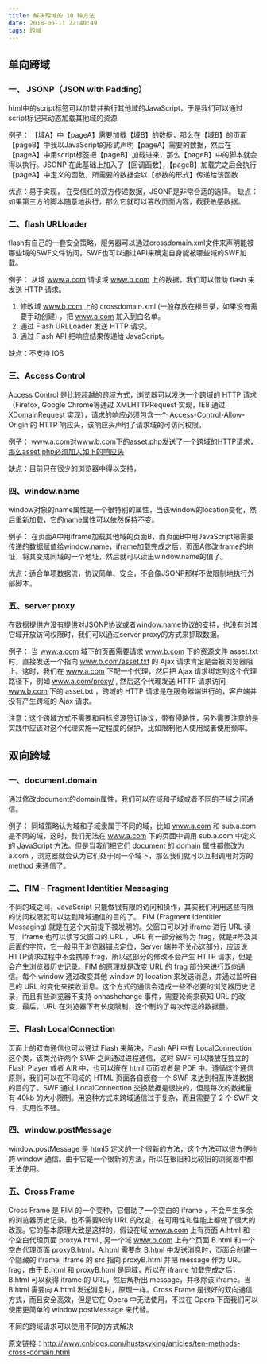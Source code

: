 ```yaml
---
title: 解决跨域的 10 种方法
date: 2018-06-11 22:40:49
tags: 跨域
---
```


## 单向跨域

### 一、 JSONP（JSON with Padding）

html中的script标签可以加载并执行其他域的JavaScript，于是我们可以通过script标记来动态加载其他域的资源

例子：
【域A】中【pageA】需要加载【域B】的数据，那么在【域B】的页面【pageB】中我以JavaScript的形式声明【pageA】需要的数据，然后在【pageA】中用script标签把【pageB】加载进来，那么【pageB】中的脚本就会得以执行。JSONP 在此基础上加入了【回调函数】，【pageB】加载完之后会执行【pageA】中定义的函数，所需要的数据会以【参数的形式】传递给该函数

优点：易于实现， 在受信任的双方传递数据，JSONP是非常合适的选择。
缺点：如果第三方的脚本随意地执行，那么它就可以篡改页面内容，截获敏感数据。

### 二、flash URLloader

flash有自己的一套安全策略，服务器可以通过crossdomain.xml文件来声明能被哪些域的SWF文件访问，SWF也可以通过API来确定自身能被哪些域的SWF加载。

例子：
从域 www.a.com 请求域 www.b.com 上的数据，我们可以借助 flash 来发送 HTTP 请求。
1. 修改域 www.b.com 上的 crossdomain.xml (一般存放在根目录，如果没有需要手动创建) ，把 www.a.com 加入到白名单。
2. 通过 Flash URLLoader 发送 HTTP 请求。
3. 通过 Flash API 把响应结果传递给 JavaScript。

缺点：不支持 IOS

### 三、Access Control

Access Control 是比较超越的跨域方式，浏览器可以发送一个跨域的 HTTP 请求（Firefox, Google Chrome等通过 XMLHTTPRequest 实现，IE8 通过 XDomainRequest 实现），请求的响应必须包含一个 Access-Control-Allow-Origin 的 HTTP 响应头，该响应头声明了请求域的可访问权限。

例子：
www.a.com对www.b.com下的asset.php发送了一个跨域的HTTP请求，那么asset.php必须加入如下的响应头

缺点：目前只在很少的浏览器中得以支持，


### 四、window.name

window对象的name属性是一个很特别的属性，当该window的location变化，然后重新加载，它的name属性可以依然保持不变。

例子：
在页面A中用iframe加载其他域的页面B，而页面B中用JavaScript把需要传递的数据赋值给window.name，iframe加载完成之后，页面A修改iframe的地址，将其变成同域的一个地址，然后就可以读出window.name的值了。

优点：适合单项数据流，协议简单、安全，不会像JSONP那样不做限制地执行外部脚本。

### 五、server proxy

在数据提供方没有提供对JSONP协议或者window.name协议的支持，也没有对其它域开放访问权限时，我们可以通过server proxy的方式来抓取数据。

例子：
当 www.a.com 域下的页面需要请求 www.b.com 下的资源文件 asset.txt 时，直接发送一个指向 www.b.com/asset.txt 的 Ajax 请求肯定是会被浏览器阻止。这时，我们在 www.a.com 下配一个代理，然后把 Ajax 请求绑定到这个代理路径下，例如 www.a.com/proxy/ , 然后这个代理发送 HTTP 请求访问 www.b.com 下的 asset.txt ，跨域的 HTTP 请求是在服务器端进行的，客户端并没有产生跨域的 Ajax 请求。

注意：这个跨域方式不需要和目标资源签订协议，带有侵略性，另外需要注意的是实践中应该对这个代理实施一定程度的保护，比如限制他人使用或者使用频率。

## 双向跨域

### 一、document.domain

通过修改document的domain属性，我们可以在域和子域或者不同的子域之间通信。

例子：
同域策略认为域和子域隶属于不同的域，比如 www.a.com 和 sub.a.com 是不同的域，这时，我们无法在 www.a.com 下的页面中调用 sub.a.com 中定义的 JavaScript 方法。但是当我们把它们 document 的 domain 属性都修改为 a.com ，浏览器就会认为它们处于同一个域下，那么我们就可以互相调用对方的 method 来通信了。

### 二、FIM – Fragment Identitier Messaging

不同的域之间，JavaScript 只能做很有限的访问和操作，其实我们利用这些有限的访问权限就可以达到跨域通信的目的了。
FIM (Fragment Identitier Messaging) 就是在这个大前提下被发明的。父窗口可以对 iframe 进行 URL 读写，iframe 也可以读写父窗口的 URL ，URL 有一部分被称为 frag，就是#号及其后面的字符，它一般用于浏览器锚点定位，Server 端并不关心这部分，应该说HTTP请求过程中不会携带 frag，所以这部分的修改不会产生 HTTP 请求，但是会产生浏览器历史记录。FIM 的原理就是改变 URL 的 frag 部分来进行双向通信。每个 window 通过改变其他 window 的 location 来发送消息，并通过监听自己的 URL 的变化来接收消息。这个方式的通信会造成一些不必要的浏览器历史记录，而且有些浏览器不支持 onhashchange 事件，需要轮询来获知 URL 的改变，最后，URL 在浏览器下有长度限制，这个制约了每次传送的数据量。

### 三、Flash LocalConnection

页面上的双向通信也可以通过 Flash 来解决，Flash API 中有 LocalConnection 这个类，该类允许两个 SWF 之间通过进程通信，这时 SWF 可以播放在独立的 Flash Player 或者 AIR 中，也可以嵌在 html 页面或者是 PDF 中。遵循这个通信原则，我们可以在不同域的 HTML 页面各自嵌套一个 SWF 来达到相互传递数据的目的了。SWF 通过 LocalConnection 交换数据是很快的，但是每次的数据量有 40kb 的大小限制。用这种方式来跨域通信过于复杂，而且需要了 2 个 SWF 文件，实用性不强。

### 四、window.postMessage

window.postMessage 是 html5 定义的一个很新的方法，这个方法可以很方便地跨 window 通信。由于它是一个很新的方法，所以在很旧和比较旧的浏览器中都无法使用。

### 五、Cross Frame

Cross Frame 是 FIM 的一个变种，它借助了一个空白的 iframe ，不会产生多余的浏览器历史记录，也不需要轮询 URL 的改变，在可用性和性能上都做了很大的改观。它的基本原理大致是这样的，假设在域 www.a.com 上有页面 A.html 和一个空白代理页面 proxyA.html , 另一个域 www.b.com 上有个页面 B.html 和一个空白代理页面 proxyB.html，A.html 需要向 B.html 中发送消息时，页面会创建一个隐藏的 iframe, iframe 的 src 指向 proxyB.html 并把 message 作为 URL frag，由于 B.html 和 proxyB.html 是同域，所以在 iframe 加载完成之后，B.html 可以获得 iframe 的 URL，然后解析出 message，并移除该 iframe。当 B.html 需要向 A.html 发送消息时，原理一样。Cross Frame 是很好的双向通信方式，而且安全高效，但是它在 Opera 中无法使用，不过在 Opera 下面我们可以使用更简单的 window.postMessage 来代替。

不同的跨域请求可以使用不同的方式解决

原文链接：http://www.cnblogs.com/hustskyking/articles/ten-methods-cross-domain.html